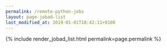 ```yaml
---
permalink: /remote-python-jobs
layout: page-jobad-list
last_modified_at: 2019-01-01T18:42:11+0100
---
```

{% include render_jobad_list.html permalink=page.permalink %}
